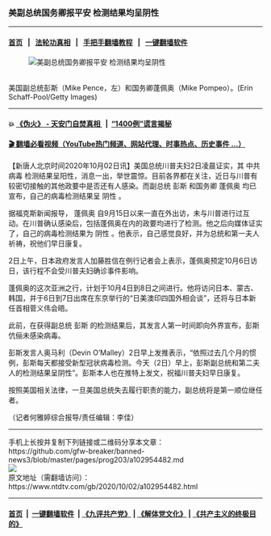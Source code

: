 ### 美副总统国务卿报平安 检测结果均呈阴性
------------------------

#### [首页](https://github.com/gfw-breaker/banned-news3/blob/master/README.md) &nbsp;&nbsp;|&nbsp;&nbsp; [法轮功真相](https://github.com/begood0513/basic/blob/master/README.md)  &nbsp;&nbsp;|&nbsp;&nbsp; [手把手翻墙教程](https://github.com/gfw-breaker/guides/wiki)  &nbsp;&nbsp;|&nbsp;&nbsp; [一键翻墙软件](https://github.com/gfw-breaker/nogfw/blob/master/README.md)  



<div><div class="featured_image">
 <figure>
  <img alt="美副总统国务卿报平安 检测结果均呈阴性" src="https://i.ntdtv.com/assets/uploads/2020/10/GettyImages-1222600058-800x450.jpg"/>
 </figure><br/>
 <span class="caption">
  美国副总统彭斯（Mike Pence，左）和国务卿蓬佩奥（Mike Pompeo）。(Erin Schaff-Pool/Getty Images)
 </span>
</div>
</div><hr/>

#### 💥 [《伪火》 - 天安门自焚真相 ](http://158.247.195.190:10000/videos/blog/weihuo.html)&nbsp; |&nbsp; [“1400例”谎言揭秘  ](http://158.247.195.190:10000/videos/blog/jiexi1400.html)

#### [ 🎬  翻墙必看视频（YouTube热门频道、网站代理、时事热点、历史事件 ...）](https://github.com/gfw-breaker/links/blob/master/banned.md)

<div><div class="post_content" itemprop="articleBody">
 <p>
  【新唐人北京时间2020年10月02日讯】美国总统川普夫妇2日凌晨证实，其
  <ok href="https://www.ntdtv.com/gb/中共病毒.htm">
   中共病毒
  </ok>
  检测结果呈阳性，消息一出，举世震惊。目前各界都在关注，近日与川普有较密切接触的其他政要中是否还有人感染。而副总统
  <ok href="https://www.ntdtv.com/gb/彭斯.htm">
   彭斯
  </ok>
  和国务卿
  <ok href="https://www.ntdtv.com/gb/蓬佩奥.htm">
   蓬佩奥
  </ok>
  均已宣布，自己的病毒检测结果呈
  <ok href="https://www.ntdtv.com/gb/阴性.htm">
   阴性
  </ok>
  。
 </p>
 <p>
  据福克斯新闻报导，
  <ok href="https://www.ntdtv.com/gb/蓬佩奥.htm">
   蓬佩奥
  </ok>
  自9月15日以来一直在外出访，未与川普进行过互动。在川普确认感染后，包括蓬佩奥在内的政要均进行了检测。他之后向媒体证实了，自己的病毒检测结果为
  <ok href="https://www.ntdtv.com/gb/阴性.htm">
   阴性
  </ok>
  。他表示，自己感觉良好，并为总统和第一夫人祈祷，祝他们早日康复。
 </p>
 <p>
  2日上午，日本政府发言人加藤胜信在例行记者会上表示，蓬佩奥预定10月6日访日，该行程不会受川普夫妇确诊事件影响。
 </p>
 <p>
  蓬佩奥的这次亚洲之行，计划于10月4日到8日之间进行。他将访问日本、蒙古、韩国，并于6日到7日出席在东京举行的“日美澳印四国外相会谈”，还将与日本新任首相菅义伟会晤。
 </p>
 <p>
  此前，在获得副总统
  <ok href="https://www.ntdtv.com/gb/彭斯.htm">
   彭斯
  </ok>
  的检测结果后，其发言人第一时间即向外界宣布，彭斯伉俪未感染病毒。
 </p>
 <p>
  彭斯发言人奥马利（Devin O’Malley）2日早上发推表示，“依照过去几个月的惯例，彭斯每天都接受新型冠状病毒检测。今天（2日）早上，彭斯副总统和第二夫人的检测结果呈阴性”。彭斯本人也在推特上发文，祝福川普夫妇早日康复。
 </p>
 <p>
  按照美国相关法律，一旦美国总统失去履行职责的能力，副总统将是第一顺位继任者。
 </p>
 <p>
  （记者何雅婷综合报导/责任编辑：李佳）
 </p>
 <div class="single_ad">
 </div>
</div>
</div>
<hr/>
手机上长按并复制下列链接或二维码分享本文章：<br/>
https://github.com/gfw-breaker/banned-news3/blob/master/pages/prog203/a102954482.md <br/>
<a href='https://github.com/gfw-breaker/banned-news3/blob/master/pages/prog203/a102954482.md'><img src='https://github.com/gfw-breaker/banned-news3/blob/master/pages/prog203/a102954482.md.png'/></a> <br/>
原文地址（需翻墙访问）：https://www.ntdtv.com/gb/2020/10/02/a102954482.html


------------------------
#### [首页](https://github.com/gfw-breaker/banned-news3/blob/master/README.md) &nbsp;|&nbsp; [一键翻墙软件](https://github.com/gfw-breaker/nogfw/blob/master/README.md) &nbsp;| [《九评共产党》](https://github.com/gfw-breaker/9ping.md/blob/master/README.md#九评之一评共产党是什么) | [《解体党文化》](https://github.com/gfw-breaker/jtdwh.md/blob/master/README.md) | [《共产主义的终极目的》](https://github.com/gfw-breaker/gczydzjmd.md/blob/master/README.md)


<img src='http://gfw-breaker.win/banned-news3/pages/prog203/a102954482.md' width='0px' height='0px'/>